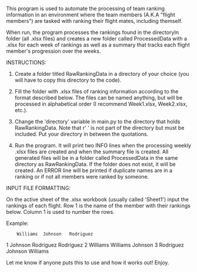 This program is used to automate the processing of team ranking information in an environment where the team members (A.K.A "flight members") are tasked with ranking
their flight mates, including themself.

When run, the program processes the rankings found in the directoryIn folder (all .xlsx files) and creates a new folder called ProcessedData with a .xlsx for each week
of rankings as well as a summary that tracks each flight member's progression over the weeks.

INSTRUCTIONS:

1. Create a folder titled RawRankingData in a directory of your choice (you will have to copy this directory to the code).

2. Fill the folder with .xlsx files of ranking information according to the format described below. The files can be named anything, but will be processed
in alphabetical order (I recommend Week1.xlsx, Week2.xlsx, etc.).

3. Change the 'directory' variable in main.py to the directory that holds RawRankingData. Note that r' ' is not part of the directory but must be included. Put your
directory in between the quotations.

4. Run the program. It will print two INFO lines when the processing weekly .xlsx files are created and when the summary file is created. All generated files will be in 
a folder called ProcessedData in the same directory as RawRankingData. If the folder does not exist, it will be created. An ERROR line will be printed if duplicate names 
are in a ranking or if not all members were ranked by someone.

INPUT FILE FORMATTING:

On the active sheet of the .xlsx workbook (usually called 'Sheet1') input the rankings of each flight. Row 1 is the name of the member with their rankings below. Column 1 is
used to number the rows.

Example:

        Williams  Johnson   Rodriguez
1       Johnson   Rodriguez Rodriguez
2       Williams  Williams  Johnson
3       Rodriguez Johnson   Williams


Let me know if anyone puts this to use and how it works out! Enjoy.
